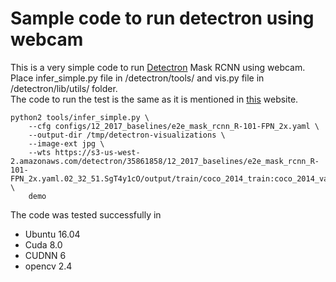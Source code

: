 # Sample code to run detectron using webcam  
This is a very simple code to run [Detectron](https://github.com/facebookresearch/Detectron) Mask RCNN using webcam.  
Place infer_simple.py file in  /detectron/tools/ and vis.py file in /detectron/lib/utils/ folder.  
The code to run the test is the same as it is mentioned in [this](https://github.com/facebookresearch/Detectron/blob/master/GETTING_STARTED.md) website.  

```
python2 tools/infer_simple.py \
    --cfg configs/12_2017_baselines/e2e_mask_rcnn_R-101-FPN_2x.yaml \
    --output-dir /tmp/detectron-visualizations \
    --image-ext jpg \
    --wts https://s3-us-west-2.amazonaws.com/detectron/35861858/12_2017_baselines/e2e_mask_rcnn_R-101-FPN_2x.yaml.02_32_51.SgT4y1cO/output/train/coco_2014_train:coco_2014_valminusminival/generalized_rcnn/model_final.pkl \
    demo
```

The code was tested successfully in  
* Ubuntu 16.04  
* Cuda 8.0  
* CUDNN 6  
* opencv 2.4  






